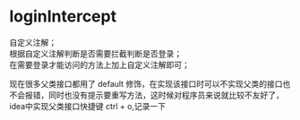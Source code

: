 # loginIntercept
自定义注解；  
根据自定义注解判断是否需要拦截判断是否登录；  
在需要登录才能访问的方法上加上自定义注解即可；   
  
现在很多父类接口都用了 default 修饰，在实现该接口时可以不实现父类的接口也不会报错，同时也没有提示要重写方法，这时候对程序员来说就比较不友好了，idea中实现父类接口快捷键 ctrl + o,记录一下
